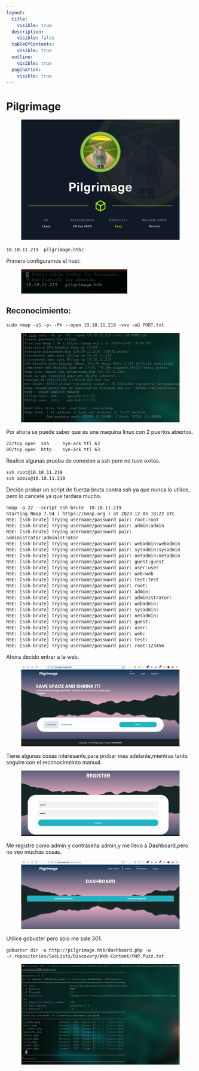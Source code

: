 ```yaml
---
layout:
  title:
    visible: true
  description:
    visible: false
  tableOfContents:
    visible: true
  outline:
    visible: true
  pagination:
    visible: true
---
```


# Pilgrimage



<figure><img src="../../../.gitbook/assets/Pilgrimage.png" alt=""><figcaption></figcaption></figure>

```
10.10.11.219  pilgrimage.htb/
```

Primero configuramos el host:

<figure><img src="../../../.gitbook/assets/HostR (1).png" alt=""><figcaption></figcaption></figure>

## Reconocimiento:

```
sudo nmap -sS -p- -Pn --open 10.10.11.219 -vvv -oG PORT.txt
```

<figure><img src="../../../.gitbook/assets/Nmap.png" alt=""><figcaption></figcaption></figure>

Por ahora se puede saber que es una maquina linux con 2 puertos abiertos.

```
22/tcp open  ssh     syn-ack ttl 63
80/tcp open  http    syn-ack ttl 63
```

Realice algunas prueba de conexion a ssh pero no tuve exitos.

```
ssh root@10.10.11.219
ssh admin@10.10.11.219
```

Decido probar un script de fuerza bruta contra ssh ya que nunca lo utilice, pero lo cancele ya que tardara mucho.

```
nmap -p 22 --script ssh-brute  10.10.11.219
Starting Nmap 7.94 ( https://nmap.org ) at 2023-12-05 18:22 UTC
NSE: [ssh-brute] Trying username/password pair: root:root
NSE: [ssh-brute] Trying username/password pair: admin:admin
NSE: [ssh-brute] Trying username/password pair: administrator:administrator
NSE: [ssh-brute] Trying username/password pair: webadmin:webadmin
NSE: [ssh-brute] Trying username/password pair: sysadmin:sysadmin
NSE: [ssh-brute] Trying username/password pair: netadmin:netadmin
NSE: [ssh-brute] Trying username/password pair: guest:guest
NSE: [ssh-brute] Trying username/password pair: user:user
NSE: [ssh-brute] Trying username/password pair: web:web
NSE: [ssh-brute] Trying username/password pair: test:test
NSE: [ssh-brute] Trying username/password pair: root:
NSE: [ssh-brute] Trying username/password pair: admin:
NSE: [ssh-brute] Trying username/password pair: administrator:
NSE: [ssh-brute] Trying username/password pair: webadmin:
NSE: [ssh-brute] Trying username/password pair: sysadmin:
NSE: [ssh-brute] Trying username/password pair: netadmin:
NSE: [ssh-brute] Trying username/password pair: guest:
NSE: [ssh-brute] Trying username/password pair: user:
NSE: [ssh-brute] Trying username/password pair: web:
NSE: [ssh-brute] Trying username/password pair: test:
NSE: [ssh-brute] Trying username/password pair: root:123456
```

Ahora decido entrar a la web.

<figure><img src="../../../.gitbook/assets/webMain6.png" alt=""><figcaption></figcaption></figure>

Tiene algunas cosas interesante,para probar mas adelante,mientras tanto seguire con el reconocimeinto manual.

<figure><img src="../../../.gitbook/assets/Register.png" alt=""><figcaption></figcaption></figure>

Me registre como admin y contraseña admin,y me llevo a Dashboard,pero no veo muchas cosas.

<figure><img src="../../../.gitbook/assets/das.png" alt=""><figcaption></figcaption></figure>

Utilice gobuster pero solo me sale 301.

```
gobuster dir -u http://pilgrimage.htb/dashboard.php -w ~/.repositories/SecLists/Discovery/Web-Content/PHP.fuzz.txt
```

<figure><img src="../../../.gitbook/assets/2023-12-05_18-57.png" alt=""><figcaption></figcaption></figure>
